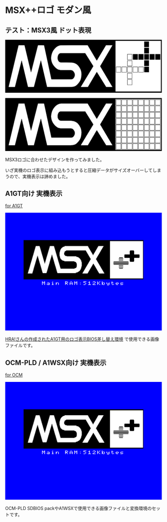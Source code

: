 # MSX++ロゴ モダン風

## テスト：MSX3風 ドット表現
![テスト作成：MSX3ロゴルール](./image/MSXPlusPlus_uni_LOGO.png)

![テスト作成：MSX3ロゴルールでのフレーム](./image/MSXPlusPlus_uni_LOGO_frame.png)

MSX3ロゴに合わせたデザインを作ってみました。

いざ実機のロゴ表示に組み込もうとすると圧縮データがサイズオーバーしてしまうので、実機表示は諦めました。

## A1GT向け 実機表示
[for A1GT](./for%20A1GT)

![A1GT](./image/MSXplusplus_a1gt.png)
 
[HRA!さんの作成されたA1GT用のロゴ表示BIOS差し替え環境](https://github.com/hra1129/Alternate_BIOS/tree/main/boot_logo)
で使用できる画像ファイルです。

## OCM-PLD / A1WSX向け 実機表示
[for OCM](./for%20OCM)

![A1WSX_OCM](./image/MSXplusplus_ocm.png)

OCM-PLD SDBIOS packやA1WSXで使用できる画像ファイルと変換環境のセットです。
